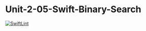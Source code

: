 # Unit-2-05-Swift-Binary-Search
[![SwiftLint](https://github.com/ICS4U-Programming-NoahS/Unit-2-05-Swift-Binary-Search/workflows/SwiftLint/badge.svg)](https://github.com/ICS4U-Programming-NoahS/Unit-2-05-Swift-Binary-Search/actions)
